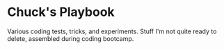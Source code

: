 # Chuck's Playbook

Various coding tests, tricks, and experiments. Stuff I'm not quite ready to delete, assembled during coding bootcamp.
